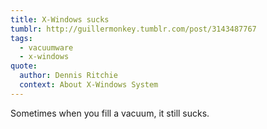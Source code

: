 ```yaml
---
title: X-Windows sucks
tumblr: http://guillermonkey.tumblr.com/post/3143487767
tags:
  - vacuumware
  - x-windows
quote:
  author: Dennis Ritchie
  context: About X-Windows System
---
```


Sometimes when you fill a vacuum, it still sucks.
